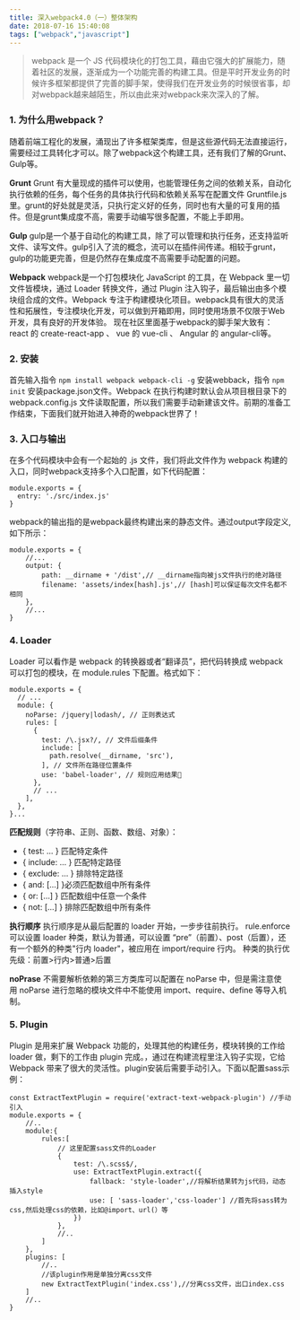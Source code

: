 ```yaml
---
title: 深入webpack4.0（一）整体架构
date: 2018-07-16 15:40:08
tags: ["webpack","javascript"]
---
```

>webpack 是一个 JS 代码模块化的打包工具，藉由它强大的扩展能力，随着社区的发展，逐渐成为一个功能完善的构建工具。但是平时开发业务的时候许多框架都提供了完善的脚手架，使得我们在开发业务的时候很省事，却对webpack越来越陌生，所以由此来对webpack来次深入的了解。
### 1. 为什么用webpack？
随着前端工程化的发展，涌现出了许多框架类库，但是这些源代码无法直接运行，需要经过工具转化才可以。除了webpack这个构建工具，还有我们了解的Grunt、Gulp等。

**Grunt**
Grunt 有大量现成的插件可以使用，也能管理任务之间的依赖关系，自动化执行依赖的任务，每个任务的具体执行代码和依赖关系写在配置文件 Gruntfile.js 里。grunt的好处就是灵活，只执行定义好的任务，同时也有大量的可复用的插件。但是grunt集成度不高，需要手动编写很多配置，不能上手即用。

**Gulp**
gulp是一个基于自动化的构建工具，除了可以管理和执行任务，还支持监听文件、读写文件。gulp引入了流的概念，流可以在插件间传递。相较于grunt，gulp的功能更完善，但是仍然存在集成度不高需要手动配置的问题。

**Webpack**
webpack是一个打包模块化 JavaScript 的工具，在 Webpack 里一切文件皆模块，通过 Loader 转换文件，通过 Plugin 注入钩子，最后输出由多个模块组合成的文件。Webpack 专注于构建模块化项目。webpack具有很大的灵活性和拓展性，专注模块化开发，可以做到开箱即用，同时使用场景不仅限于Web开发，具有良好的开发体验。
现在社区里面基于webpack的脚手架大致有： react 的 create-react-app 、 vue 的 vue-cli 、 Angular 的 angular-cli等。
 
### 2. 安装
首先输入指令 `npm install webpack webpack-cli -g` 安装webback，指令 `npm init` 安装package.json文件。Webpack 在执行构建时默认会从项目根目录下的 webpack.config.js 文件读取配置，所以我们需要手动新建该文件。前期的准备工作结束，下面我们就开始进入神奇的webpack世界了！

### 3. 入口与输出
在多个代码模块中会有一个起始的 .js 文件，我们将此文件作为 webpack 构建的入口，同时webpack支持多个入口配置，如下代码配置：

```
module.exports = {
  entry: './src/index.js' 
}
```

webpack的输出指的是webpack最终构建出来的静态文件。通过output字段定义,如下所示：

```
module.exports = {
    //...
    output: {
        path: __dirname + '/dist',// __dirname指向被js文件执行的绝对路径
        filename: 'assets/index[hash].js',// [hash]可以保证每次文件名都不相同
    },
    //...
}
```

### 4. Loader
Loader 可以看作是 webpack 的转换器或者“翻译员”，把代码转换成 webpack 可以打包的模块，在 module.rules 下配置。格式如下：

```
module.exports = {
  // ...
  module: {
    noParse: /jquery|lodash/, // 正则表达式
    rules: [ 
      {
        test: /\.jsx?/, // 文件后缀条件
        include: [ 
          path.resolve(__dirname, 'src'),
        ], // 文件所在路径位置条件
        use: 'babel-loader', // 规则应用结果
      },
      // ...
    ],
  },
}...
```
**匹配规则**（字符串、正则、函数、数组、对象）：
* { test: ... } 匹配特定条件 
* { include: ... } 匹配特定路径 
* { exclude: ... } 排除特定路径 
* { and: [...] }必须匹配数组中所有条件 
* { or: [...] } 匹配数组中任意一个条件 
* { not: [...] } 排除匹配数组中所有条件

**执行顺序**
执行顺序是从最后配置的 loader 开始，一步步往前执行。
rule.enforce 可以设置 loader 种类，默认为普通，可以设置 “pre”（前置）、post（后置），还有一个额外的种类"行内 loader"，被应用在 import/require 行内。
种类的执行优先级：前置>行内>普通>后置

**noPrase**
不需要解析依赖的第三方类库可以配置在 noParse 中，但是需注意使用 noParse 进行忽略的模块文件中不能使用 import、require、define 等导入机制。


### 5. Plugin
Plugin 是用来扩展 Webpack 功能的，处理其他的构建任务，模块转换的工作给 loader 做，剩下的工作由 plugin 完成。，通过在构建流程里注入钩子实现，它给 Webpack 带来了很大的灵活性。plugin安装后需要手动引入。下面以配置sass示例：

```
const ExtractTextPlugin = require('extract-text-webpack-plugin') //手动引入
module.exports = {
    //..
    module:{
        rules:[
            // 这里配置sass文件的Loader
            {
                test: /\.scss$/,
                use: ExtractTextPlugin.extract({
                    fallback: 'style-loader',//将解析结果转为js代码，动态插入style
                    use: [ 'sass-loader','css-loader'] //首先将sass转为css,然后处理css的依赖，比如@import、url(）等
                })
            },
            //..
        ]
    },
    plugins: [
        //..
        //该plugin作用是单独分离css文件
        new ExtractTextPlugin('index.css'),//分离css文件，出口index.css
    ]
    //..
}

```